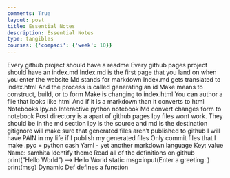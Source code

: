```yaml
---
comments: True
layout: post
title: Essential Notes
description: Essential Notes
type: tangibles
courses: {'compsci': {'week': 10}}
---
```


Every github project should have a readme
Every github pages project should have an index.md
Index.md is the first page that you land on when you enter the website
Md stands for markdown
Index.md gets translated to index.html
And the process is called generating an id
Make means to construct, build, or to form
Make is changing to index.html
You can author a file that looks like html
And if it is a markdown than it converts to html
Notebooks
Ipy.nb
Interactive python notebook
Md convert changes form to notebook
Post directory is a apart of github pages
Ipy files wont work. They should be in the md section
Ipy is the source and md is the destination
gitignore will make sure that generated files aren’t published to github
I will have PAIN in my life if I publish my generated files
Only commit files that I make
.pyc = python cash 
Yaml - yet another markdown language
Key: value
Name: samhita
Identify theme
Read all of the definitions on github
print(“Hello World”) —> Hello World
static
msg=input(Enter a greeting: )
print(msg)
Dynamic
Def defines a function
